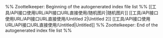 %% Zoottelkeeper: Beginning of the autogenerated index file list  %%
 [[工具/API接口使用URL/API接口URL直接使用/随机图片|随机图片]]
 [[工具/API接口使用URL/API接口URL直接使用/Untitled 2|Untitled 2]]
 [[工具/API接口使用URL/API接口URL直接使用/Untitled|Untitled]]
%% Zoottelkeeper: End of the autogenerated index file list  %%
